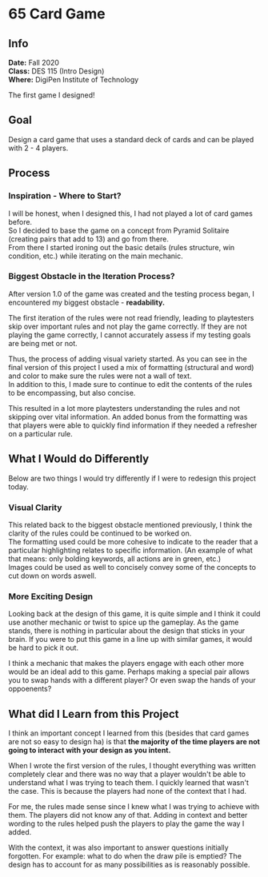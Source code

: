 # 65 Card Game
## Info 
**Date:** Fall 2020  
**Class:** DES 115 (Intro Design)  
**Where:** DigiPen Institute of Technology

The first game I designed!

## Goal
Design a card game that uses a standard deck of cards and can be played with 2 - 4 players.

## Process

### Inspiration - Where to Start?
I will be honest, when I designed this, I had not played a lot of card games before.   
So I decided to base the game on a concept from Pyramid Solitaire (creating pairs that add to 13) and go from there.  
From there I started ironing out the basic details (rules structure, win condition, etc.) while iterating on the main mechanic.  

### Biggest Obstacle in the Iteration Process?
After version 1.0 of the game was created and the testing process began, I encountered my biggest obstacle - **readability.**  

The first iteration of the rules were not read friendly, leading to playtesters skip over important rules and not play the game correctly. If they are not playing the game correctly, I cannot accurately assess if my testing goals are being met or not.  

Thus, the process of adding visual variety started. As you can see in the final version of this project I used a mix of formatting (structural and word) and color to make sure the rules were not a wall of text.  
In addition to this, I made sure to continue to edit the contents of the rules to be encompassing, but also concise. 

This resulted in a lot more playtesters understanding the rules and not skipping over vital information. An added bonus from the formatting was that players were able to quickly find information if they needed a refresher on a particular rule.
## What I Would do Differently
Below are two things I would try differently if I were to redesign this project today.

### Visual Clarity
This related back to the biggest obstacle mentioned previously, I think the clarity of the rules could be continued to be worked on.  
The formatting used could be more cohesive to indicate to the reader that a particular highlighting relates to specific information. (An example of what that means: only bolding keywords, all actions are in green, etc.)  
Images could be used as well to concisely convey some of the concepts to cut down on words aswell. 
### More Exciting Design
Looking back at the design of this game, it is quite simple and I think it could use another mechanic or twist to spice up the gameplay. As the game stands, there is nothing in particular about the design that sticks in your brain. If you were to put this game in a line up with similar games, it would be hard to pick it out.  

I think a mechanic that makes the players engage with each other more would be an ideal add to this game. Perhaps making a special pair allows you to swap hands with a different player? Or even swap the hands of your oppoenents?  


## What did I Learn from this Project
I think an important concept I learned from this (besides that card games are not so easy to design ha) is that **the majority of the time players are not going to interact with your design as you intent.**  

When I wrote the first version of the rules, I thought everything was written completely clear and there was no way that a player wouldn't be able to understand what I was trying to teach them. I quickly learned that wasn't the case. This is because the players had none of the context that I had.  

For me, the rules made sense since I knew what I was trying to achieve with them. The players did not know any of that. Adding in context and better wording to the rules helped push the players to play the game the way I added.  

With the context, it was also important to answer questions initially forgotten. For example: what to do when the draw pile is emptied? The design has to account for as many possibilities as is reasonably possible.